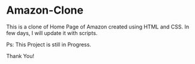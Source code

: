 # Amazon-Clone

This is a clone of Home Page of Amazon created using HTML and CSS.
In few days, I will update it with scripts.

Ps: This Project is still in Progress.

Thank You!
